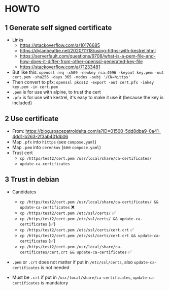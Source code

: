 # HOWTO

## 1 Generate self signed certificate

* Links
  * <https://stackoverflow.com/a/10176685>
  * <https://dylanbeattie.net/2020/11/18/using-https-with-kestrel.html>
  * <https://serverfault.com/questions/9708/what-is-a-pem-file-and-how-does-it-differ-from-other-openssl-generated-key-file>
  * <https://stackoverflow.com/a/71233481>
* But like this: `openssl req -x509 -newkey rsa:4096 -keyout key.pem -out cert.pem -sha256 -days 365 -nodes -subj '/CN=hittps'`
* Then convert to pfx: `openssl pkcs12 -export -out cert.pfx -inkey key.pem -in cert.pem`
* `.pem` is for use with alpine, to trust the cert
* `.pfx` is for use with kestrel, it's easy to make it use it (because the key is included)

## 2 Use certificate

* From: <https://blog.spacepatroldelta.com/a?ID=01500-5dd8dba9-0a41-4dd1-b263-2f3ab401db06>
* Map `.pfx` into `hittps` (see `compose.yaml`)
* Map `.pem` into `cerenkov` (see `compose.yaml`)
* Trust cert
  * `cp /https/test2/cert.pem /usr/local/share/ca-certificates/`
  * `update-ca-certificates`

## 3 Trust in debian

* Candidates
  * `cp /https/test2/cert.pem /usr/local/share/ca-certificates/ && update-ca-certificates` ❌
  * `cp /https/test2/cert.pem /etc/ssl/certs/` ✅
  * `cp /https/test2/cert.pem /etc/ssl/certs/ && update-ca-certificates` (✅)
  * `cp /https/test2/cert.pem /etc/ssl/certs/cert.crt` ✅
  * `cp /https/test2/cert.pem /etc/ssl/certs/cert.crt && update-ca-certificates` (✅)
  * `cp /https/test2/cert.pem /usr/local/share/ca-certificates/cert.crt && update-ca-certificates` ✅

* `.pem` or `.crt` does not matter if put in `/etc/ssl/certs`, also `update-ca-certificates` is not needed
* Must be `.crt` if put in `/usr/local/share/ca-certificates`, `update-ca-certificates` is mandatory
